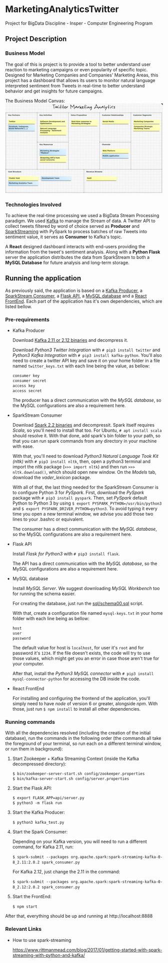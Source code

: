 # MarketingAnalyticsTwitter

Project for BigData Discipline - Insper - Computer Engineering Program

## Project Description

### Business Model

The goal of this is project is to provide a tool to better understand user reaction to marketing campaigns or even popularity of
specific topic. Designed for Marketing Companies and Companies' Marketing Areas, this project has a dashboard that allows its users to monitor natural language interpreted sentiment from Tweets in real-time to better understand behavior and get insights for future campaigns.

The Business Model Canvas:
![alt text](https://raw.githubusercontent.com/MatheusDMD/MarketingAnalyticsTwitter/master/images/Canvas.jpeg "Canvas")

### Technologies Involved

To achieve the real-time processing we used a BigData Stream Processing paradigm. We used [Kafka](https://kafka.apache.org/) to manage the Stream of data. A Twitter API to collect tweets filtered by word of choice served as **Producer** and [SparkStreaming](https://spark.apache.org/streaming/) with PySpark to process batches of raw Tweets into sentiment value, it serves as **Consumer** to Kafka's topic.

A **React** designed dashboard interacts with end-users providing the information from the tweet's sentiment analysis. Along with a **Python Flask** server the application distributes the data from SparkStream to both a **MySQL Database** for future analysis and long-term storage.

## Running the application

As previously said, the application is based on a [Kafka Producer](kafka_test.py), a
[SparkStream Consumer](spark_consumer.py), a [Flask API](api/server.py), a
[MySQL database](sql/schema00.sql) and a [React FrontEnd](front_end). Each part of the
application has it's own dependencies, which are listed bellow.

### Pre-requirements

  * Kafka Producer

    Download [Kafka 2.11 or 2.12 binaries](https://kafka.apache.org/downloads) and decompress it.

    Download *Python3 Twitter Integration* with `# pip3 install twitter` and *Python3 Kafka Integration* with `# pip3 install kafka-python`. You'll also need to create a twitter API key and save it on your home folder in a file named `twitter_keys.txt` with each line being the value, as bellow:

    ```
    consumer key
    consumer secret
    access key
    access secret
    ```

    The producer has a direct communication with the *MySQL database*, so the MySQL configurations are also a requirement here.

  * SparkStream Consumer

    Download [Spark 2.2 binaries](https://spark.apache.org/downloads.html) and decompressit. Spark itself requires *Scala*, so you'll need to install that too. For Ubuntu, `# apt install scala` should resolve it. With that done, add spark's bin folder to your path, so that you can run spark commands from any directory in your machine with ease.

    With that, you'll need to download *Python3 Natural Language Took Kit (nltk)* with `# pip3 install nltk`, then, open a python3 terminal and import the nltk package (`>>> import nltk`) and then run `>>> nltk.download()`, which should open new window. On the *Models* tab, download the *vader_lexicon* package.

    With all of that, the last thing needed for the SparkStream Consumer is to configure Python 3 for *PySpark*. First, download the *PySpark* package with `# pip3 install pyspark`. Then, set *PySpark* default Python to Python 3 by using `$ export PYSPARK_PYTHON=/usr/bin/python3` and `$ export PYSPARK_DRIVER_PYTHON=python3`. To avoid typing it every time you open a new terminal window, we advise you add those two lines to your .bashrc or equivalent.

    The consumer has a direct communication with the *MySQL database*, so the MySQL configurations are also a requirement here.

  * Flask API

    Install *Flask for Python3* with `# pip3 install flask`.

    The API has a direct communication with the *MySQL database*, so the MySQL configurations are also a requirement here.

  * MySQL database

    Install *MySQL Server*. We suggest downloading *MySQL Workbench* too for running the schema easier.

    For creating the database, just run the [sql/schema00.sql](sql/schema00.sql) script.

    With that, create a configuration file named `mysql-keys.txt` in your home folder with each line being as bellow:

    ```
    host
    user
    password
    ```

    The default value for host is `localhost`, for user it's `root` and for password it's `1234`. If the file doesn't exists, the code will try to use those values, which might get you an error in case those aren't true for your computer.

    After that, install the *Python3 MySQL connector* with `# pip3 install mysql-connector-python` for accessing the DB inside the code.

  * React FrontEnd

    For installing and configuring the frontend of the application, you'll simply need to have *node* of version 6 or greater, alongside *npm*. With those, just run `$ npm install` to install all other dependencies.

### Running commands

  With all the dependencies resolved (including the creation of the initial database), run the commands in the following order (the commands all take the foreground of your terminal, so run each on a different terminal window, or run them in background):

  1. Start Zookeeper + Kafka Streaming Context (inside the Kafka decompressed directory):

     ```
     $ bin/zookeeper-server-start.sh config/zookeeper.properties
     $ bin/kafka-server-start.sh config/server.properties
     ```

  2. Start the Flask API:

     ```
     $ export FLASK_APP=api/server.py
     $ python3 -m flask run
     ```

  3. Start the Kafka Producer:

      `$ python3 kafka_test.py`

  4. Start the Spark Consumer:

     Depending on your Kafka version, you will need to run a different command, for Kafka 2.11, run:

     `$ spark-submit --packages org.apache.spark:spark-streaming-kafka-0-8_2.11:2.0.2 spark_consumer.py`

     For Kafka 2.12, just change the 2.11 in the command:

     ```$ spark-submit --packages org.apache.spark:spark-streaming-kafka-0-8_2.12:2.0.2 spark_consumer.py```


  5. Start the FrontEnd:

     `$ npm start`

After that, everything should be up and running at http://localhost:8888


### Relevant Links

  - How to use spark-streaming

    https://www.rittmanmead.com/blog/2017/01/getting-started-with-spark-streaming-with-python-and-kafka/
